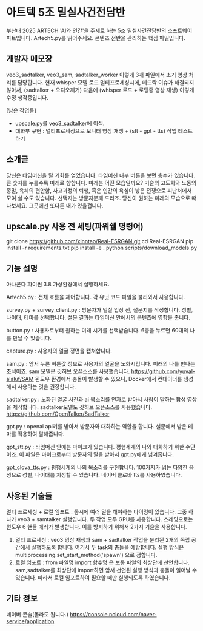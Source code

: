 # 아트텍 5조 밀실사건전담반
부산대 2025 ARTECH 'AI와 인간'을 주제로 하는 5조 밀실사건전담반의 소프트웨어 파트입니다.
Artech5.py를 읽어주세요. 콘텐츠 전반을 관리하는 핵심 파일입니다.


## 개발자 메모장

veo3_sadtalker, veo3_sam, sadtalker_worker 이렇게 3개 파일에서 초기 영상 처리를 담당합니다.
현재 whisper 모델 로드 멀티프로세싱시에, 데드락 이슈가 해결되지 않아서, (sadtalker + 오디오제거) 다음에 (whisper 로드 + 로딩중 영상 재생) 이렇게 수정 생각중입니다.

[남은 작업들]
- upscale.py를 veo3_sadtalker에 이식.
- 대화부 구현 : 멀티프로세싱으로 모니터 영상 재생 + (stt - gpt - tts) 작업 테스트하기



## 소개글
당신은 타임머신을 탈 기회를 얻었습니다. 타임머신 내부 버튼을 보면 층수가 있습니다. 큰 숫자를 누를수록 미래로 향합니다.
미래는 어떤 모습일까요? 기술의 고도화와 노동의 종말, 육체의 편안함, 사고과정의 퇴행, 혹은 인간의 욕심이 낳은 전쟁으로 피난처에서 모여 살 수도 있습니다.
선택지는 방문자분께 드리죠. 당신이 원하는 미래의 모습으로 떠나보세요. 그곳에선 또다른 내가 있을겁니다.

## upscale.py 사용 전 세팅(파워쉘 명령어)
git clone https://github.com/xinntao/Real-ESRGAN.git
cd Real-ESRGAN
pip install -r requirements.txt
pip install -e .
python scripts/download_models.py


## 기능 설명

아나콘다 파이썬 3.8 가상환경에서 실행하세요.

Artech5.py : 전체 흐름을 제어합니다. 각 유닛 코드 파일을 불러와서 사용합니다. 

survey.py + survey_client.py : 방문자가 밀실 입장 전, 설문지를 작성합니다. 성별, 나이대, 테마를 선택합니다. 설문 결과는 타임머신 안에서의 콘텐츠에 영향을 줍니다.

button.py : 사용자로부터 원하는 미래 시기를 선택받습니다. 6층을 누르면 60대의 나를 만날 수 있습니다.

capture.py : 사용자의 얼굴 정면을 캡쳐합니다.

sam.py :  앞서 누른 버튼값 정보로 사용자의 얼굴을 노화시킵니다. 미래의 나를 만나는 초석이죠. sam 모델은 깃허브 오픈소스를 사용했습니다. 
https://github.com/yuval-alaluf/SAM 윈도우 환경에서 충돌이 발생할 수 있으니, Docker에서 컨테이너를 생성해서 사용하는 것을 권장합니다.

sadtalker.py : 노화된 얼굴 사진과 ai 목소리를 인자로 받아서 사람이 말하는 합성 영상을 제작합니다. sadtalker모델도 깃허브 오픈소스를 사용했습니다. https://github.com/OpenTalker/SadTalker

gpt.py : openai api키를 받아서 방문자와 대화하는 역할을 합니다. 설문에서 받은 테마를 적용하여 말해줍니다.

gpt_stt.py : 타임머신 안에는 마이크가 있습니다. 평행세계의 나와 대화하기 위한 수단이죠. 이 파일은 마이크로부터 방문자의 말을 받아서 gpt.py에게 넘겨줍니다.

gpt_clova_tts.py : 평행세계의 나의 목소리를 구현합니다. 100가지가 넘는 다양한 음성으로 성별, 나이대를 지정할 수 있습니다. 네이버 클로바 tts를 사용하였습니다.



## 사용된 기술들

멀티 프로세싱 + 로컬 임포트 : 동시에 여러 일을 해야하는 타이밍이 있습니다. 그중 하나가 veo3 + samtalker 실행입니다. 두 작업 모두 GPU를 사용합니다. 스레딩으로는 윈도우 6 핸들 에러가 발생합니다.
이를 방지하기 위해서 2가지 기술을 사용합니다.
1. 멀티 프로세싱 : veo3 영상 재생과 sam + sadtalker 작업을 분리된 2개의 독립 공간에서 실행하도록 합니다. 여기서 두 task의 충돌을 예방합니다. 실행 방식은 multiprocessing.set_start_method('spawn') 으로 정합니다.
2. 로컬 임포트 : from 파일명 import 함수명 은 보통 파일의 최상단에 선언합니다. sam,sadtalker를 최상단에 import하면 앞서 선언된 실행 방식과 충돌이 일어날 수 있습니다. 따라서 로컬 임포트하여 필요할 때만 실행되도록 하였습니다.



## 기타 정보
네이버 콘솔(몰라도 됩니다.)
https://console.ncloud.com/naver-service/application  
